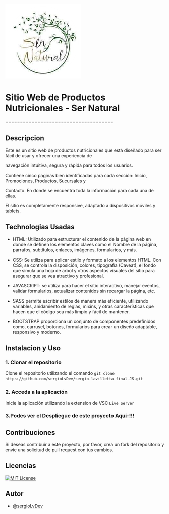 ![Logo](./img/logo.png)

# Sitio Web de Productos Nutricionales - Ser Natural

=====================================

## Descripcion

Este es un sitio web de productos nutricionales que está diseñado para ser fácil de usar y ofrecer una experiencia de

navegación intuitiva, segura y rápida para todos los usuarios.

Contiene cinco paginas bien identificadas para cada sección: Inicio, Promociones, Productos, Sucursales y

Contacto. En donde se encuentra toda la información para cada una de ellas.

El sitio es completamente responsive, adaptado a dispositivos móviles y tablets.

## Technologias Usadas

- HTML: Utilizado para estructurar el contenido de la página web en donde se definen los elementos claves como el Nombre de la página, párrafos, subtítulos, enlaces, imágenes, formularios, y más.

- CSS: Se utiliza para aplicar estilo y formato a los elementos HTML. Con CSS, se controla la disposición, colores, tipografía (Caveat), el fondo que simula una hoja de arbol y otros aspectos visuales del sitio para asegurar que se vea atractivo y profesional.

- JAVASCRIPT: se utiliza para hacer el sitio interactivo, manejar eventos, validar formularios, actualizar contenidos sin recargar la página, etc.

- SASS permite escribir estilos de manera más eficiente, utilizando variables, anidamiento de reglas, mixins, y otras características que hacen que el código sea más limpio y fácil de mantener.

- BOOTSTRAP proporciona un conjunto de componentes predefinidos como, carrusel, botones, formularios para crear un diseño adaptable, responsivo y moderno.

## Instalacion y Uso

### 1. Clonar el repositorio

Clone el repositorio utilizando el comando `git clone https://github.com/sergioLvDev/sergio-lavilletta-final-JS.git`

### 2. Acceda a la aplicación

Inicie la aplicación utilizando la extension de VSC `Live Server`

### 3.Podes ver el Despliegue de este proyecto [Aqui-!!!](https://ser-natural.netlify.app)

## Contribuciones

Si deseas contribuir a este proyecto, por favor, crea un fork del repositorio y envíe una solicitud de pull request con tus cambios.

## Licencias

[![MIT License](https://img.shields.io/badge/License-MIT-green.svg)](https://choosealicense.com/licenses/mit/)

## Autor

- [@sergioLvDev](https://www.github.com/sergioLvDev)
